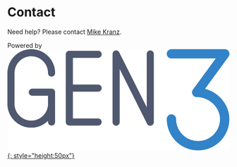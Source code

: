 <!---
hide:
  - navigation
  - toc
--->
# Contact


Need help? Please contact [Mike Kranz](mailto:kranz-michael@norc.org).

Powered by  
[![Gen3_logo](assets/gen3.png){: style="height:50px"}](https://ctds.uchicago.edu/gen3)
